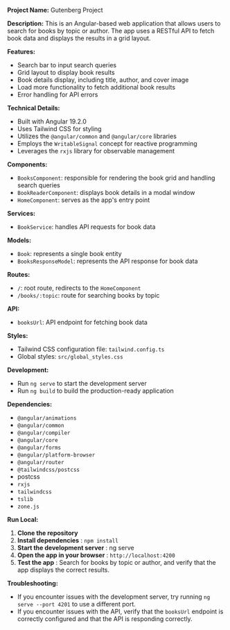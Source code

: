 
**Project Name:** Gutenberg Project

**Description:** This is an Angular-based web application that allows users to search for books by topic or author. The app uses a RESTful API to fetch book data and displays the results in a grid layout.

**Features:**

* Search bar to input search queries
* Grid layout to display book results
* Book details display, including title, author, and cover image
* Load more functionality to fetch additional book results
* Error handling for API errors

**Technical Details:**

* Built with Angular 19.2.0
* Uses Tailwind CSS for styling
* Utilizes the `@angular/common` and `@angular/core` libraries
* Employs the `WritableSignal` concept for reactive programming
* Leverages the `rxjs` library for observable management

**Components:**

* `BooksComponent`: responsible for rendering the book grid and handling search queries
* `BookReaderComponent`: displays book details in a modal window
* `HomeComponent`: serves as the app's entry point

**Services:**

* `BookService`: handles API requests for book data

**Models:**

* `Book`: represents a single book entity
* `BooksResponseModel`: represents the API response for book data

**Routes:**

* `/`: root route, redirects to the `HomeComponent`
* `/books/:topic`: route for searching books by topic

**API:**

* `booksUrl`: API endpoint for fetching book data

**Styles:**

* Tailwind CSS configuration file: `tailwind.config.ts`
* Global styles: `src/global_styles.css`

**Development:**

* Run `ng serve` to start the development server
* Run `ng build` to build the production-ready application

**Dependencies:**

* `@angular/animations`
* `@angular/common`
* `@angular/compiler`
* `@angular/core`
* `@angular/forms`
* `@angular/platform-browser`
* `@angular/router`
* `@tailwindcss/postcss`
* postcss
* `rxjs`
* `tailwindcss`
* `tslib`
* `zone.js`

**Run Local:**

1. **Clone the repository**
2. **Install dependencies** : `npm install`
3. **Start the development server** : ng serve
4. **Open the app in your browser** : `http://localhost:4200`
5. **Test the app** : Search for books by topic or author, and verify that the app displays the correct results.

**Troubleshooting:**

* If you encounter issues with the development server, try running `ng serve --port 4201` to use a different port.
* If you encounter issues with the API, verify that the `booksUrl` endpoint is correctly configured and that the API is responding correctly.
